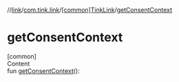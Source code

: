 //[link](../../index.md)/[com.tink.link](../index.md)/[[common]TinkLink](index.md)/[getConsentContext](get-consent-context.md)



# getConsentContext  
[common]  
Content  
fun [getConsentContext](get-consent-context.md)(): <ERROR CLASS>  



